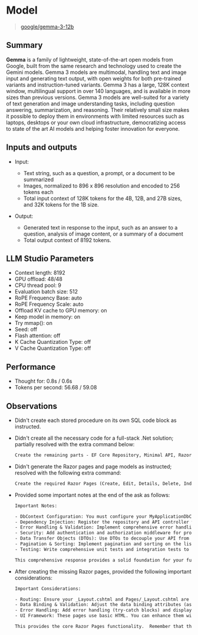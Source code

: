 # Model

> [google/gemma-3-12b](https://lmstudio.ai/models/google/gemma-3-12b)

## Summary

**Gemma** is a family of lightweight, state-of-the-art open models from Google, built from the same research and technology used to create the Gemini models. Gemma 3 models are multimodal, handling text and image input and generating text output, with open weights for both pre-trained variants and instruction-tuned variants. Gemma 3 has a large, 128K context window, multilingual support in over 140 languages, and is available in more sizes than previous versions. Gemma 3 models are well-suited for a variety of text generation and image understanding tasks, including question answering, summarization, and reasoning. Their relatively small size makes it possible to deploy them in environments with limited resources such as laptops, desktops or your own cloud infrastructure, democratizing access to state of the art AI models and helping foster innovation for everyone.

## Inputs and outputs

- Input:

  - Text string, such as a question, a prompt, or a document to be summarized
  - Images, normalized to 896 x 896 resolution and encoded to 256 tokens each
  - Total input context of 128K tokens for the 4B, 12B, and 27B sizes, and 32K tokens for the 1B size.

- Output:

  - Generated text in response to the input, such as an answer to a question, analysis of image content, or a summary of a document
  - Total output context of 8192 tokens.

## LLM Studio Parameters

- Context length: 8192
- GPU offload: 48/48
- CPU thread pool: 9
- Evaluation batch size: 512
- RoPE Frequency Base: auto
- RoPE Frequency Scale: auto
- Offload KV cache to GPU memory: on
- Keep model in memory: on
- Try mmap(): on
- Seed: off
- Flash attention: off
- K Cache Quantization Type: off
- V Cache Quantization Type: off

## Performance

- Thought for: 0.8s / 0.6s
- Tokens per second: 56.68 / 59.08

## Observations

- Didn't create each stored procedure on its own SQL code block as instructed.
- Didn't create all the necessary code for a full-stack .Net solution; partially resolved with the extra command below:

    ```txt
    Create the remaining parts - EF Core Repository, Minimal API, Razor Pages, Unit Tests, and Integration Tests - for a full-stack .Net solution.
    ```

- Didn't generate the Razor pages and page models as instructed; resolved with the following extra command:

    ```txt
    Create the required Razor Pages (Create, Edit, Details, Delete, Index) as you have been instructed.
    ```

- Provided some important notes at the end of the ask as follows:

    ```txt
    Important Notes:

    - DbContext Configuration: You must configure your MyApplicationDbContext to connect to your database.
    - Dependency Injection: Register the repository and API controller with your dependency injection container (e.g., in Program.cs).
    - Error Handling & Validation: Implement comprehensive error handling and validation throughout all components.
    - Security: Add authentication and authorization middleware for production use.
    - Data Transfer Objects (DTOs): Use DTOs to decouple your API from your model. This allows you to change the underlying data structure without affecting the exposed API contract.
    - Pagination & Sorting: Implement pagination and sorting on the list view to handle large datasets efficiently.
    - Testing: Write comprehensive unit tests and integration tests to ensure code quality and reliability.
    
    This comprehensive response provides a solid foundation for your full-stack .NET application. Remember to adapt it to your specific project requirements and best practices.  Let me know if you'd like more details on any particular component!
    ```

- After creating the missing Razor pages, provided the following important considerations:

    ```txt
    Important Considerations:

    - Routing: Ensure your _Layout.cshtml and Pages/_Layout.cshtml are configured correctly for routing to these pages.
    - Data Binding & Validation: Adjust the data binding attributes (asp-for, asp-validation-for) as needed for your specific model properties.
    - Error Handling: Add error handling (try-catch blocks) and display appropriate error messages to users.
    - UI Framework: These pages use basic HTML. You can enhance them with a CSS framework like Bootstrap or Tailwind CSS.

    This provides the core Razor Pages functionality.  Remember that this is a starting point, and you'll need to customize it further based on your application’s specific needs.
    ```
